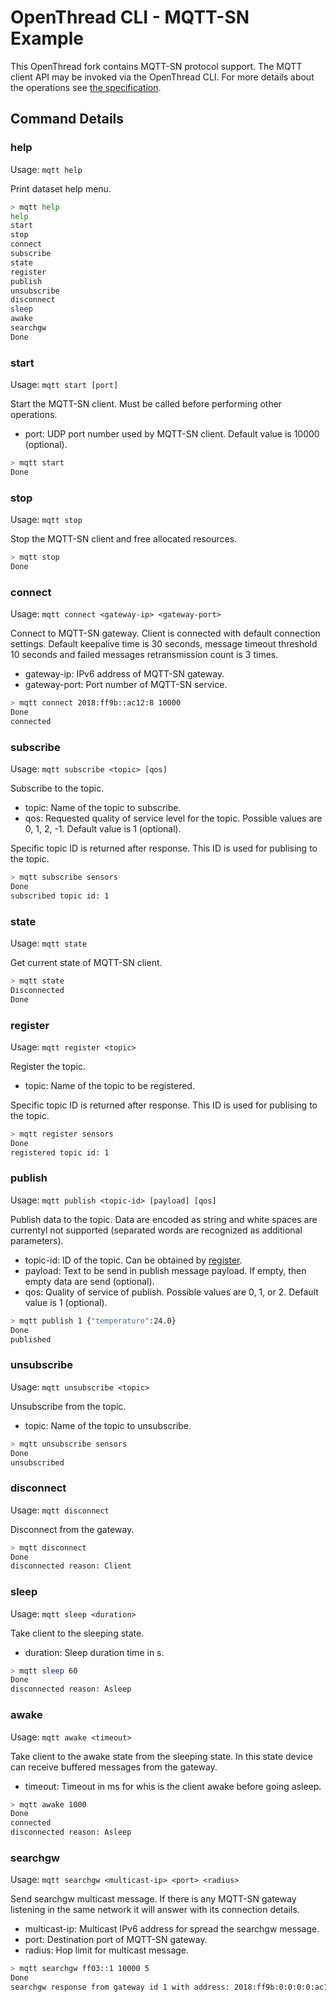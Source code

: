 # OpenThread CLI - MQTT-SN Example

This OpenThread fork contains MQTT-SN protocol support. The MQTT client API may be invoked via the OpenThread CLI. For more details about the operations see [the specification](http://mqtt.org/documentation).

## Command Details

### help

Usage: `mqtt help`

Print dataset help menu.

```bash
> mqtt help
help
start
stop
connect
subscribe
state
register
publish
unsubscribe
disconnect
sleep
awake
searchgw
Done
```

### start

Usage: `mqtt start [port]`

Start the MQTT-SN client. Must be called before performing other operations.

* port: UDP port number used by MQTT-SN client. Default value is 10000 (optional).

```bash
> mqtt start
Done
```

### stop

Usage: `mqtt stop`

Stop the MQTT-SN client and free allocated resources.

```bash
> mqtt stop
Done
```

### connect

Usage: `mqtt connect <gateway-ip> <gateway-port>`

Connect to MQTT-SN gateway. Client is connected with default connection settings. Default keepalive time is 30 seconds, message timeout threshold 10 seconds and failed messages retransmission count is 3 times.

* gateway-ip: IPv6 address of MQTT-SN gateway.
* gateway-port: Port number of MQTT-SN service.

```bash
> mqtt connect 2018:ff9b::ac12:8 10000
Done
connected
```

### subscribe

Usage: `mqtt subscribe <topic> [qos]`

Subscribe to the topic.

* topic: Name of the topic to subscribe.
* qos: Requested quality of service level for the topic. Possible values are 0, 1, 2, -1. Default value is 1 (optional).

Specific topic ID is returned after response. This ID is used for publising to the topic.

```bash
> mqtt subscribe sensors
Done
subscribed topic id: 1
```

### state

Usage: `mqtt state`

Get current state of MQTT-SN client.

```bash
> mqtt state
Disconnected
Done
```

### register

Usage: `mqtt register <topic>`

Register the topic.

* topic: Name of the topic to be registered.

Specific topic ID is returned after response. This ID is used for publising to the topic.

```bash
> mqtt register sensors
Done
registered topic id: 1
```

### publish

Usage: `mqtt publish <topic-id> [payload] [qos]`

Publish data to the topic. Data are encoded as string and white spaces are currentyl not supported (separated words are recognized as additional parameters).

* topic-id: ID of the topic. Can be obtained by [register](#register).
* payload: Text to be send in publish message payload. If empty, then empty data are send (optional).
* qos: Quality of service of publish. Possible values are 0, 1, or 2. Default value is 1 (optional).

```bash
> mqtt publish 1 {"temperature":24.0}
Done
published
```

### unsubscribe

Usage: `mqtt unsubscribe <topic>`

Unsubscribe from the topic.

* topic: Name of the topic to unsubscribe.

```bash
> mqtt unsubscribe sensors
Done
unsubscribed
```

### disconnect

Usage: `mqtt disconnect`

Disconnect from the gateway.

```bash
> mqtt disconnect
Done
disconnected reason: Client
```

### sleep

Usage: `mqtt sleep <duration>`

Take client to the sleeping state.

* duration: Sleep duration time in s.

```bash
> mqtt sleep 60
Done
disconnected reason: Asleep
```

### awake

Usage: `mqtt awake <timeout>`

Take client to the awake state from the sleeping state. In this state device can receive buffered messages from the gateway.

* timeout: Timeout in ms for whis is the client awake before going asleep.

```bash
> mqtt awake 1000
Done
connected
disconnected reason: Asleep
```

### searchgw

Usage: `mqtt searchgw <multicast-ip> <port> <radius>`

Send searchgw multicast message. If there is any MQTT-SN gateway listening in the same network it will answer with its connection details.

* multicast-ip: Multicast IPv6 address for spread the searchgw message.
* port: Destination port of MQTT-SN gateway.
* radius: Hop limit for multicast message.

```bash
> mqtt searchgw ff03::1 10000 5
Done
searchgw response from gateway id 1 with address: 2018:ff9b:0:0:0:0:ac12:8
```
